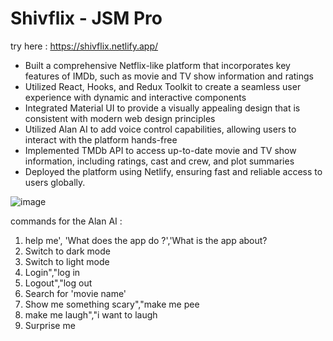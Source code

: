 # Shivflix - JSM Pro
try here : https://shivflix.netlify.app/

- Built a comprehensive Netflix-like platform that incorporates key features of IMDb, such as movie and TV show information and ratings
- Utilized React, Hooks, and Redux Toolkit to create a seamless user experience with dynamic and interactive components
- Integrated Material UI to provide a visually appealing design that is consistent with modern web design principles
- Utilized Alan AI to add voice control capabilities, allowing users to interact with the platform hands-free
- Implemented TMDb API to access up-to-date movie and TV show information, including ratings, cast and crew, and plot summaries
- Deployed the platform using Netlify, ensuring fast and reliable access to users globally.

![image](https://user-images.githubusercontent.com/22127725/218107395-26db8480-65ca-442b-a641-a1c2ca8df1cc.png)


commands for the Alan AI :
1. help me', 'What does the app do ?','What is the app about?
2. Switch to dark mode
3. Switch to light mode
4. Login","log in
5. Logout","log out
6. Search for 'movie name'
7. Show me something scary","make me pee
8. make me laugh","i want to laugh
9. Surprise me
